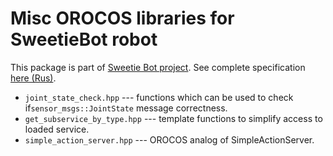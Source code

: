 Misc OROCOS libraries for SweetieBot robot
=====================================

This package is part of [Sweetie Bot project](http://sweetiebot.net). See complete specification [here (Rus)](https://gitlab.com/sweetie-bot/sweetie_doc/wikis/plugin-robotmodel).

* `joint_state_check.hpp` --- functions which can be used to check if`sensor_msgs::JointState` message correctness.
* `get_subservice_by_type.hpp` --- template functions to simplify access to loaded service.
* `simple_action_server.hpp` --- OROCOS analog of SimpleActionServer.
